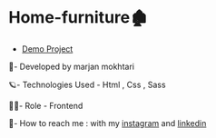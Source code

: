 # Home-furniture🏚️
- [Demo Project](https://marjanmokhtari.github.io/Home-furniture/)
  
🐞- Developed by marjan mokhtari

🪐- Technologies Used - Html , Css , Sass

👩‍💻- Role - Frontend

📲- How to reach me : with my [instagram](https://www.instagram.com/marjanmokhtari.web) and [linkedin](https://www.linkedin.com/in/marjanmokhtari)
